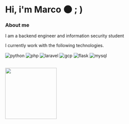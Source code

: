 # Hi, i'm Marco 🌑  ; )
### About me  ###
I am a backend engineer and information security student

I currently work with the following technologies. 
<br>

<div style="display: inline_block">
  <img align="center" alt="python" src="https://img.shields.io/badge/Python-14354C?style=for-the-badge&logo=python&logoColor=white" />
  <img align="center" alt="php" src="https://img.shields.io/badge/PHP-777BB4?style=for-the-badge&logo=php&logoColor=white" />
  <img align="center" alt="laravel" src="https://img.shields.io/badge/Laravel-FF2D20?style=for-the-badge&logo=laravel&logoColor=white" />
  <img align="center" alt="gcp" src="https://img.shields.io/badge/Google_Cloud-4285F4?style=for-the-badge&logo=google-cloud&logoColor=white" />
  <img align="center" alt="flask" src="https://img.shields.io/badge/Flask-000000?style=for-the-badge&logo=flask&logoColor=white" />
  <img align="center" alt="mysql" src="https://img.shields.io/badge/MySQL-00000F?style=for-the-badge&logo=mysql&logoColor=white" />
</div>
<br>
<p>  
  <a href="https://github.com/anuraghazra/github-readme-stats">
    <img
      align="center"
      height="165"
      src="https://github-readme-stats.vercel.app/api?username=wardsec&count_private=true&show_icons=true&custom_title=Github%20Status&hide=issues&theme=algolia"
    />
    <!--<img
      align="center"
      height="165"
      src="https://github-readme-stats-eight-theta.vercel.app/api/top-langs/?username=fernandrev&layout=compact&langs_count=8&theme=algolia"
    />-->
  </a>
</p>
